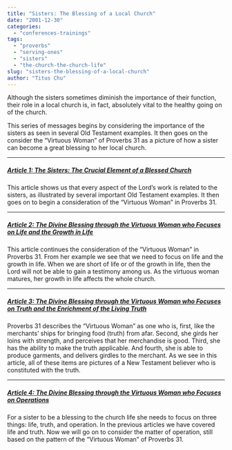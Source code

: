 ```yaml
---
title: "Sisters: The Blessing of a Local Church"
date: "2001-12-30"
categories: 
  - "conferences-trainings"
tags: 
  - "proverbs"
  - "serving-ones"
  - "sisters"
  - "the-church-the-church-life"
slug: "sisters-the-blessing-of-a-local-church"
author: "Titus Chu"
---
```


Although the sisters sometimes diminish the importance of their function, their role in a local church is, in fact, absolutely vital to the healthy going on of the church.

This series of messages begins by considering the importance of the sisters as seen in several Old Testament examples. It then goes on the consider the “Virtuous Woman” of Proverbs 31 as a picture of how a sister can become a great blessing to her local church.

* * *

##### [Article 1: The Sisters: The Crucial Element of a Blessed Church](/wp-content/uploads/sisters-the-blessing-of-a-local-church-01.pdf)

This article shows us that every aspect of the Lord’s work is related to the sisters, as illustrated by several important Old Testament examples. It then goes on to begin a consideration of the “Virtuous Woman” in Proverbs 31.

* * *

##### [Article 2: The Divine Blessing through the Virtuous Woman who Focuses on Life and the Growth in Life](/wp-content/uploads/sisters-the-blessing-of-a-local-church-02.pdf)

This article continues the consideration of the “Virtuous Woman” in Proverbs 31. From her example we see that we need to focus on life and the growth in life. When we are short of life or of the growth in life, then the Lord will not be able to gain a testimony among us. As the virtuous woman matures, her growth in life affects the whole church.

* * *

##### [Article 3: The Divine Blessing through the Virtuous Woman who Focuses on Truth and the Enrichment of the Living Truth](/wp-content/uploads/sisters-the-blessing-of-a-local-church-03.pdf)

Proverbs 31 describes the “Virtuous Woman” as one who is, first, like the merchants’ ships for bringing food (truth) from afar. Second, she girds her loins with strength, and perceives that her merchandise is good. Third, she has the ability to make the truth applicable. And fourth, she is able to produce garments, and delivers girdles to the merchant. As we see in this article, all of these items are pictures of a New Testament believer who is constituted with the truth.

* * *

##### [Article 4: The Divine Blessing through the Virtuous Woman who Focuses on Operations](/wp-content/uploads/sisters-the-blessing-of-a-local-church-04.pdf)

For a sister to be a blessing to the church life she needs to focus on three things: life, truth, and operation. In the previous articles we have covered life and truth. Now we will go on to consider the matter of operation, still based on the pattern of the “Virtuous Woman” of Proverbs 31.
